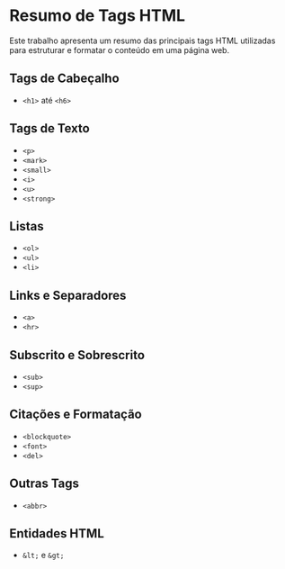 # Resumo de Tags HTML

Este trabalho apresenta um resumo das principais tags HTML utilizadas para estruturar e formatar o conteúdo em uma página web.

## Tags de Cabeçalho

- `<h1>` até `<h6>`

## Tags de Texto

- `<p>`
- `<mark>`
- `<small>`
- `<i>`
- `<u>`
- `<strong>`

## Listas

- `<ol>`
- `<ul>`
- `<li>`

## Links e Separadores

- `<a>`
- `<hr>`

## Subscrito e Sobrescrito

- `<sub>`
- `<sup>`

## Citações e Formatação

- `<blockquote>`
- `<font>`
- `<del>`

## Outras Tags

- `<abbr>`

## Entidades HTML

- `&lt;` e `&gt;`
